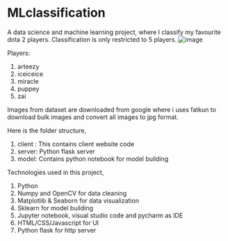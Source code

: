 # MLclassification

A data science and machine learning project, where I classify my favourite dota 2 players. Classification is only restricted to 5 players.
![image](https://user-images.githubusercontent.com/83166263/149657017-c2299b43-40e2-4fb7-9664-8481a069bb0d.png)

Players:
1.  arteezy
2.  iceiceice
3.  miracle
4.  puppey
5.  zai

Images from dataset are downloaded from google where i uses fatkun to download bulk images and convert all images to jpg format.

Here is the folder structure,
1.  client : This contains client website code
2.  server: Python flask server
3.  model: Contains python notebook for model building



Technologies used in this project,

1.  Python
2.  Numpy and OpenCV for data cleaning
3.  Matplotlib & Seaborn for data visualization
4.  Sklearn for model building
5.  Jupyter notebook, visual studio code and pycharm as IDE
6.  HTML/CSS/Javascript for UI
7.  Python flask for http server

